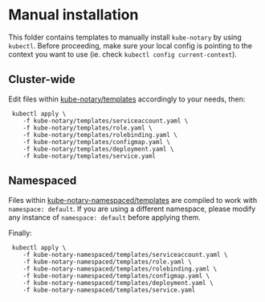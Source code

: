 # Manual installation

This folder contains templates to manually install `kube-notary` by using `kubectl`.
Before proceeding, make sure your local config is pointing to the context you want to use (ie. check `kubectl config current-context`).

## Cluster-wide

Edit files within [kube-notary/templates](kube-notary/templates) accordingly to your needs, then:

```
 kubectl apply \
    -f kube-notary/templates/serviceaccount.yaml \
    -f kube-notary/templates/role.yaml \
    -f kube-notary/templates/rolebinding.yaml \
    -f kube-notary/templates/configmap.yaml \
    -f kube-notary/templates/deployment.yaml \
    -f kube-notary/templates/service.yaml
```

## Namespaced

Files within [kube-notary-namespaced/templates](kube-notary-namespaced/templates) are compiled to work with `namespace: default`. If you are using a different namespace, please modify any instance of `namespace: default` before applying them.

Finally:
```
 kubectl apply \
    -f kube-notary-namespaced/templates/serviceaccount.yaml \
    -f kube-notary-namespaced/templates/role.yaml \
    -f kube-notary-namespaced/templates/rolebinding.yaml \
    -f kube-notary-namespaced/templates/configmap.yaml \
    -f kube-notary-namespaced/templates/deployment.yaml \
    -f kube-notary-namespaced/templates/service.yaml
```